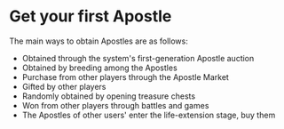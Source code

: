 # Get your first Apostle

The main ways to obtain Apostles are as follows:

- Obtained through the system's first-generation Apostle auction
- Obtained by breeding among the Apostles
- Purchase from other players through the Apostle Market
- Gifted by other players
- Randomly obtained by opening treasure chests
- Won from other players through battles and games
- The Apostles of other users' enter the life-extension stage, buy them